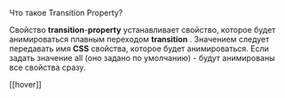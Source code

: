 Что такое Transition Property?

Свойство **transition**-**property** устанавливает свойство, которое будет анимироваться плавным переходом **transition** . Значением следует передавать имя **CSS** свойства, которое будет анимироваться. Если задать значение all (оно задано по умолчанию) - будут анимированы все свойства сразу.

[[hover]]